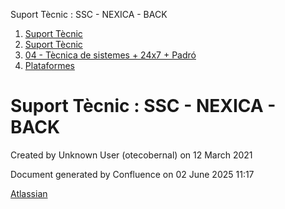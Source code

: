 Suport Tècnic : SSC - NEXICA - BACK  

1.  [Suport Tècnic](index.md)
2.  [Suport Tècnic](13893782.md)
3.  [04 - Tècnica de sistemes + 24x7 + Padró](26313202.md)
4.  [Plataformes](Plataformes_41520520.md)

Suport Tècnic : SSC - NEXICA - BACK
===================================

Created by Unknown User (otecobernal) on 12 March 2021

Document generated by Confluence on 02 June 2025 11:17

[Atlassian](http://www.atlassian.com/)